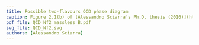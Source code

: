 ```yaml
---
title: Possible two-flavours QCD phase diagram
caption: Figure 2.1(b) of [Alessandro Sciarra's Ph.D. thesis (2016)](https://github.com/AxelKrypton/PhD_Thesis/blob/main/Sciarra_Thesis_digital.pdf).
pdf_file: QCD_Nf2_massless_B.pdf
svg_file: QCD_Nf2.svg
authors: [Alessandro Sciarra]
---
```

